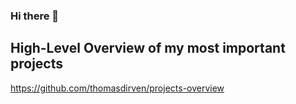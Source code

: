 ### Hi there 👋

<!--
**thomasdirven/thomasdirven** is a ✨ _special_ ✨ repository because its `README.md` (this file) appears on your GitHub profile.

Here are some ideas to get you started:

- 🔭 I’m currently working on ...
- 🌱 I’m currently learning ...
- 👯 I’m looking to collaborate on ...
- 🤔 I’m looking for help with ...
- 💬 Ask me about ...
- 📫 How to reach me: ...
- 😄 Pronouns: ...
- ⚡ Fun fact: ...
-->


<!--

## Get in touch

Personal website: <a href = "https://thomasdirven.github.io/">thomasdiven.github.io</a>

-->


## High-Level Overview of my most important projects

<https://github.com/thomasdirven/projects-overview>
  

<!--
## Some of my projects

This summer I worked 9 weeks as a full stack developer at Volvo Cars Ghent. I made an application that allows to business to configure their own visualizations of the production lines in the Volvo Cars factories. I'm not allowed to share my code but I made a short (and a long) demo video of what I have made there.
<br>
<a href = "https://youtu.com/CMZ9SvXd4AE">Short demo - Volvo Cars Production Lines Visualization App</a>
<br>
<a href = "https://youtu.com/CHJOCWmk_ow">Longer demo - Volvo Cars Production Lines Visualization App</a>

This was my first angular project. We had to come up with an idea for an angular app and had to include some extra technologies that were not discussed during our classes. I used the Google Maps and Geocode API as extra's.
<br>
<a href = "https://github.com/thomasdirven/anti-social-social-traveling">School assignment - Travel App - Angular + .NET CORE REST API</a>

With the following project we won the Projects-Workshops Programming II Project finale
<br>
<a href = "https://github.com/thomasdirven/actemium-support-ticket-system-dotnet">School assignment - Actemium Support Ticket System - Java Desktop Back-Office for Employees</a>
<br>
<a href = "https://github.com/thomasdirven/actemium-support-ticket-system-dotnet">School assignment - Actemium Support Ticket System - .NET CORE Web App for Customers</a>
-->


<!--
## My GitHub Stats
![Thomas's GitHub stats](https://github-readme-stats.vercel.app/api?username=thomasdirven&show_icons=true&theme=dark)
<br>
[![Top Langs](https://github-readme-stats.vercel.app/api/top-langs/?username=thomasdirven&layout=compact)](https://github.com/anuraghazra/github-readme-stats)
<br>
-->

